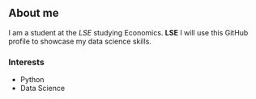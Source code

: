 ## About me

I am a student at the _LSE_ studying Economics.
**LSE** 
I will use this GitHub profile to showcase my data science skills.

### Interests

- Python 
- Data Science
